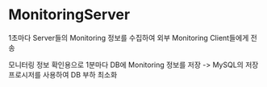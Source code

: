 # MonitoringServer
1초마다 Server들의 Monitoring 정보를 수집하여 외부 Monitoring Client들에게 전송

모니터링 정보 확인용으로 1분마다 DB에 Monitoring 정보를 저장
-> MySQL의 저장 프로시저를 사용하여 DB 부하 최소화
